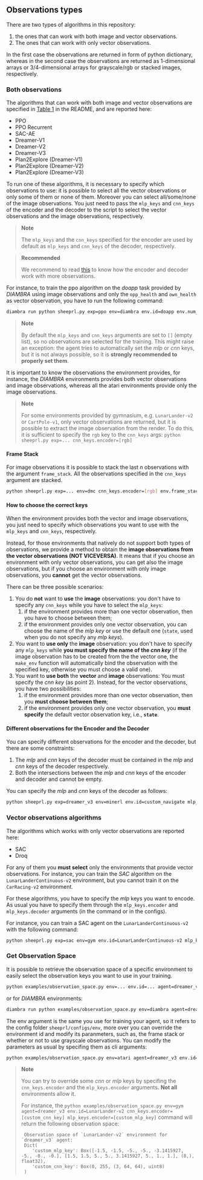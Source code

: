 ## Observations types
There are two types of algorithms in this repository:

1. the ones that can work with both image and vector observations.
2. The ones that can work with only vector observations.

In the first case the observations are returned in form of python dictionary, whereas in the second case the observations are returned as 1-dimensional arrays or 3/4-dimensional arrays for grayscale/rgb or stacked images, respectively.

### Both observations
The algorithms that can work with both image and vector observations are specified in [Table 1](../README.md) in the README, and are reported here:
* PPO
* PPO Recurrent
* SAC-AE
* Dreamer-V1
* Dreamer-V2
* Dreamer-V3
* Plan2Explore (Dreamer-V1)
* Plan2Explore (Dreamer-V2)
* Plan2Explore (Dreamer-V3)

To run one of these algorithms, it is necessary to specify which observations to use: it is possible to select all the vector observations or only some of them or none of them. Moreover you can select all/some/none of the image observations.
You just need to pass the `mlp_keys` and `cnn_keys` of the encoder and the decoder to the script to select the vector observations and the image observations, respectively.
> **Note**
>
> The `mlp_keys` and the `cnn_keys` specified for the encoder are used by default as `mlp_keys` and `cnn_keys` of the decoder, respectively.

> **Recommended**
>
> We recommend to read [this](./work_with_multi-encoder_multi-decoder.md) to know how the encoder and decoder work with more observations.

For instance, to train the ppo algorithm on the *doapp* task provided by *DIAMBRA* using image observations and only the `opp_health` and `own_health` as vector observation, you have to run the following command:
```bash
diambra run python sheeprl.py exp=ppo env=diambra env.id=doapp env.num_envs=1 cnn_keys.encoder=[frame] mlp_keys.encoder=[opp_health,own_health]
```

> **Note**
>
> By default the `mlp_keys` and `cnn_keys` arguments are set to `[]` (empty list), so no observations are selected for the training. This might raise an exception: the agent tries to automatically set the *mlp* or *cnn* keys, but it is not always possible, so it is **strongly recommended to properly set them**.

It is important to know the observations the environment provides, for instance, the *DIAMBRA* environments provides both vector observations and image observations, whereas all the atari environments provide only the image observations. 
> **Note**
>
> For some environments provided by gymnasium, e.g. `LunarLander-v2` or `CartPole-v1`, only vector observations are returned, but it is possible to extract the image observation from the render. To do this, it is sufficient to specify the `rgb` key to the `cnn_keys` args:
> `python sheeprl.py exp=... cnn_keys.encoder=[rgb]`

#### Frame Stack
For image observations it is possible to stack the last $n$ observations with the argument `frame_stack`. All the observations specified in the `cnn_keys` argument are stacked.

```bash
python sheeprl.py exp=... env=dmc cnn_keys.encoder=[rgb] env.frame_stack=3
```

#### How to choose the correct keys
When the environment provides both the vector and image observations, you just need to specify which observations you want to use with the `mlp_keys` and `cnn_keys`, respectively.

Instead, for those environments that natively do not support both types of observations, we provide a method to obtain the **image observations from the vector observations (NOT VICEVERSA)**. It means that if you choose an environment with only vector observations, you can get also the image observations, but if you choose an environment with only image observations, you **cannot** get the vector observations.

There can be three possible scenarios:
1. You do **not** want to **use** the **image** observations: you don't have to specify any `cnn_keys` while you have to select the `mlp_keys`:
   1. if the environment provides more than one vector observation, then you have to choose between them;
   2. if the environment provides only one vector observation, you can choose the name of the *mlp key* or use the default one (`state`, used when you do not specify any *mlp keys*).
2. You want to **use only** the **image** observation: you don't have to specify any `mlp_keys` while **you must specify the name of the *cnn key*** (if the image observation has to be created from the the vector one, the `make_env` function will automatically bind the observation with the specified key, otherwise you must choose a valid one).
3. You want to **use both** the **vector** and **image** observations: You must specify the *cnn key* (as point 2). Instead, for the vector observations, you have two possibilities:
   1. if the environment provides more than one vector observation, then you **must choose between them**; 
   2. if the environment provides only one vector observation, you **must specify** the default vector observation key, i.e., **`state`**.

#### Different observations for the Encoder and the Decoder
You can specify different observations for the encoder and the decoder, but there are some constraints:
1. The *mlp* and *cnn* keys of the decoder must be contained in the *mlp* and *cnn* keys of the decoder respectively.
2. Both the intersections between the *mlp* and *cnn* keys of the encoder and decoder and cannot be empty.

You can specify the *mlp* and *cnn* keys of the decoder as follows:
```bash
python sheeprl.py exp=dreamer_v3 env=minerl env.id=custom_navigate mlp_keys.encoder=[life_stats,inventory,max_inventory] mlp_keys.decoder=[life_stats,inventory]
```

### Vector observations algorithms
The algorithms which works with only vector observations are reported here:
* SAC
* Droq

For any of them you **must select** only the environments that provide vector observations. For instance, you can train the *SAC* algorithm on the `LunarLanderContinuous-v2` environment, but you cannot train it on the `CarRacing-v2` environment.

For these algorithms, you have to specify the *mlp* keys you want to encode. As usual you have to specify them through the `mlp_keys.encoder` and `mlp_keys.decoder` arguments (in the command or in the configs).

For instance, you can train a SAC agent on the `LunarLanderContinuous-v2` with the following command:
```bash
python sheeprl.py exp=sac env=gym env.id=LunarLanderContinuous-v2 mlp_keys.encoder=[state]
```


### Get Observation Space
It is possible to retrieve the observation space of a specific environment to easily select the observation keys you want to use in your training.

```bash
python examples/observation_space.py env=... env.id=... agent=dreamer_v3
```

or for *DIAMBRA* environments:

```bash
diambra run python examples/observation_space.py env=diambra agent=dreamer_v3 env.id=doapp
```

The env argument is the same you use for training your agent, so it refers to the config folder `sheeprl/configs/env`, more over you can override the environment id and modify its paranmeters, such as, the frame stack or whether or not to use grayscale observations.
You can modify the parameters as usual by specifing them as cli arguments:

```bash
python examples/observation_space.py env=atari agent=dreamer_v3 env.id=MsPacmanNoFrameskip-v4 env.frame_stack=5 env.grayscale=True
```

> **Note**
>
> You can try to override some *cnn* or *mlp* keys by specifing the `cnn_keys.encoder` and the `mlp_keys.encoder` arguments. **Not all** environments allow it.
> 
> For instance, the `python examples/observation_space.py env=gym agent=dreamer_v3 env.id=LunarLander-v2 cnn_keys.encoder=[custom_cnn_key] mlp_keys.encoder=[custom_mlp_key]` command will return the following observation space: 
>```
>  Observation space of `LunarLander-v2` environment for `dreamer_v3` agent:
>  Dict(
>     'custom_mlp_key': Box([-1.5, -1.5, -5., -5., -3.1415927, -5., -0., -0.], [1.5, 1.5, 5., 5., 3.1415927, 5., 1., 1.], (8,), float32), 
>     'custom_cnn_key': Box(0, 255, (3, 64, 64), uint8)
>  )
>```